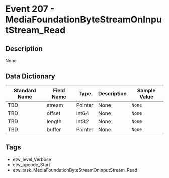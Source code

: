 # Event 207 - MediaFoundationByteStreamOnInputStream_Read

## Description
None

## Data Dictionary
|Standard Name|Field Name|Type|Description|Sample Value|
|---|---|---|---|---|
|TBD|stream|Pointer|None|`None`|
|TBD|offset|Int64|None|`None`|
|TBD|length|Int32|None|`None`|
|TBD|buffer|Pointer|None|`None`|

## Tags
* etw_level_Verbose
* etw_opcode_Start
* etw_task_MediaFoundationByteStreamOnInputStream_Read